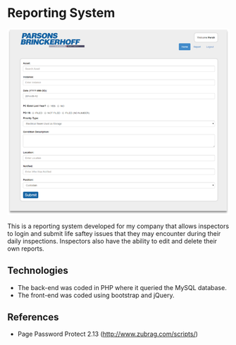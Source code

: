 # Reporting System

![Reporting System](https://raw.githubusercontent.com/hershanand/reporting-system/master/img/screenshot.png "Reporting System")

This is a reporting system developed for my company that allows inspectors to login and submit life saftey issues that they may encounter during their daily inspections. Inspectors also have the ability to edit and delete their own reports.

## Technologies
* The back-end was coded in PHP where it queried the MySQL database.
* The front-end was coded using bootstrap and jQuery.

## References
* Page Password Protect 2.13 (http://www.zubrag.com/scripts/)
